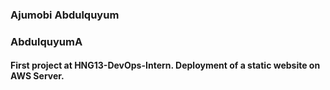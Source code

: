 ### Ajumobi Abdulquyum
### AbdulquyumA
#### First project at HNG13-DevOps-Intern. Deployment of a static website on AWS Server.
